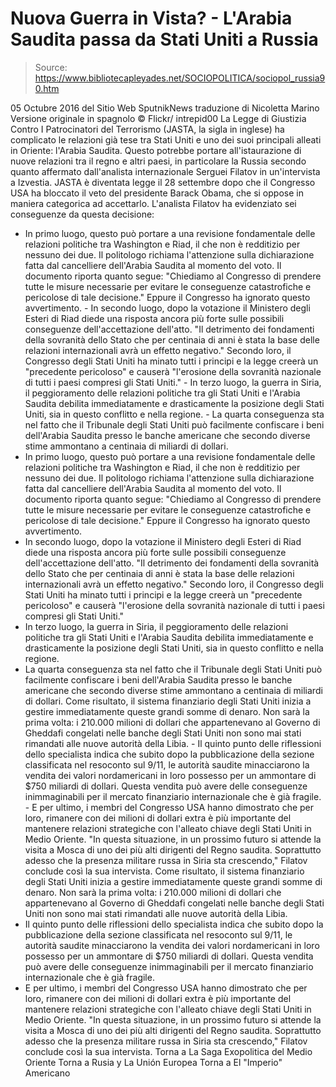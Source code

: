 # Nuova Guerra in Vista? - L'Arabia Saudita passa da Stati Uniti a Russia

> Source: https://www.bibliotecapleyades.net/SOCIOPOLITICA/sociopol_russia90.htm

05 Octubre 2016
del Sitio Web SputnikNews
traduzione di Nicoletta Marino
Versione originale in spagnolo
© Flickr/ intrepid00
La Legge di Giustizia Contro I Patrocinatori del Terrorismo (JASTA, la sigla in inglese) ha complicato le relazioni già tese tra Stati Uniti e uno dei suoi principali alleati in Oriente: l'Arabia Saudita.
Questo potrebbe portare all'istaurazione di nuove relazioni tra il regno e altri paesi, in particolare la Russia secondo quanto affermato dall'analista internazionale Serguei Filatov in un'intervista a Izvestia.
JASTA è diventata legge il 28 settembre dopo che il Congresso USA ha bloccato il veto del presidente Barack Obama, che si oppose in maniera categorica ad accettarlo.
L'analista Filatov ha evidenziato sei conseguenze da questa decisione:
- In primo luogo, questo può portare a una revisione fondamentale delle relazioni politiche tra Washington e Riad, il che non è redditizio per nessuno dei due. Il politologo richiama l'attenzione sulla dichiarazione fatta dal cancelliere dell'Arabia Saudita al momento del voto. Il documento riporta quanto segue: "Chiediamo al Congresso di prendere tutte le misure necessarie per evitare le conseguenze catastrofiche e pericolose di tale decisione." Eppure il Congresso ha ignorato questo avvertimento. - In secondo luogo, dopo la votazione il Ministero degli Esteri di Riad diede una risposta ancora più forte sulle possibili conseguenze dell'accettazione dell'atto. "Il detrimento dei fondamenti della sovranità dello Stato che per centinaia di anni è stata la base delle relazioni internazionali avrà un effetto negativo." Secondo loro, il Congresso degli Stati Uniti ha minato tutti i principi e la legge creerà un "precedente pericoloso" e causerà "l'erosione della sovranità nazionale di tutti i paesi compresi gli Stati Uniti." - In terzo luogo, la guerra in Siria, il peggioramento delle relazioni politiche tra gli Stati Uniti e l'Arabia Saudita debilita immediatamente e drasticamente la posizione degli Stati Uniti, sia in questo conflitto e nella regione. - La quarta conseguenza sta nel fatto che il Tribunale degli Stati Uniti può facilmente confiscare i beni dell'Arabia Saudita presso le banche americane che secondo diverse stime ammontano a centinaia di miliardi di dollari.
- In primo luogo, questo può portare a una revisione fondamentale delle relazioni politiche tra Washington e Riad, il che non è redditizio per nessuno dei due.
Il politologo richiama l'attenzione sulla dichiarazione fatta dal cancelliere dell'Arabia Saudita al momento del voto. Il documento riporta quanto segue:
"Chiediamo al Congresso di prendere tutte le misure necessarie per evitare le conseguenze catastrofiche e pericolose di tale decisione."
Eppure il Congresso ha ignorato questo avvertimento.
- In secondo luogo, dopo la votazione il Ministero degli Esteri di Riad diede una risposta ancora più forte sulle possibili conseguenze dell'accettazione dell'atto.
"Il detrimento dei fondamenti della sovranità dello Stato che per centinaia di anni è stata la base delle relazioni internazionali avrà un effetto negativo."
Secondo loro, il Congresso degli Stati Uniti ha minato tutti i principi e la legge creerà un
"precedente pericoloso" e causerà "l'erosione della sovranità nazionale di tutti i paesi compresi gli Stati Uniti."
- In terzo luogo, la guerra in Siria, il peggioramento delle relazioni politiche tra gli Stati Uniti e l'Arabia Saudita debilita immediatamente e drasticamente la posizione degli Stati Uniti, sia in questo conflitto e nella regione.
- La quarta conseguenza sta nel fatto che il Tribunale degli Stati Uniti può facilmente confiscare i beni dell'Arabia Saudita presso le banche americane che secondo diverse stime ammontano a centinaia di miliardi di dollari.
Come risultato, il sistema finanziario degli Stati Uniti inizia a gestire immediatamente queste grandi somme di denaro. Non sarà la prima volta: i 210.000 milioni di dollari che appartenevano al Governo di Gheddafi congelati nelle banche degli Stati Uniti non sono mai stati rimandati alle nuove autorità della Libia. - Il quinto punto delle riflessioni dello specialista indica che subito dopo la pubblicazione della sezione classificata nel resoconto sul 9/11, le autorità saudite minacciarono la vendita dei valori nordamericani in loro possesso per un ammontare di $750 miliardi di dollari. Questa vendita può avere delle conseguenze inimmaginabili per il mercato finanziario internazionale che è già fragile. - E per ultimo, i membri del Congresso USA hanno dimostrato che per loro, rimanere con dei milioni di dollari extra è più importante del mantenere relazioni strategiche con l'alleato chiave degli Stati Uniti in Medio Oriente. "In questa situazione, in un prossimo futuro si attende la visita a Mosca di uno dei più alti dirigenti del Regno saudita. Soprattutto adesso che la presenza militare russa in Siria sta crescendo," Filatov conclude così la sua intervista.
Come risultato, il sistema finanziario degli Stati Uniti inizia a gestire immediatamente queste grandi somme di denaro.
Non sarà la prima volta:
i 210.000 milioni di dollari che appartenevano al Governo di Gheddafi congelati nelle banche degli Stati Uniti non sono mai stati rimandati alle nuove autorità della Libia.
- Il quinto punto delle riflessioni dello specialista indica che subito dopo la pubblicazione della sezione classificata nel resoconto sul 9/11, le autorità saudite minacciarono la vendita dei valori nordamericani in loro possesso per un ammontare di $750 miliardi di dollari.
Questa vendita può avere delle conseguenze inimmaginabili per il mercato finanziario internazionale che è già fragile.
- E per ultimo, i membri del Congresso USA hanno dimostrato che per loro, rimanere con dei milioni di dollari extra è più importante del mantenere relazioni strategiche con l'alleato chiave degli Stati Uniti in Medio Oriente.
"In questa situazione, in un prossimo futuro si attende la visita a Mosca di uno dei più alti dirigenti del Regno saudita. Soprattutto adesso che la presenza militare russa in Siria sta crescendo," Filatov conclude così la sua intervista.
Torna a La Saga Exopolitica del Medio Oriente
Torna a Rusia y La Unión Europea
Torna a El "Imperio" Americano
